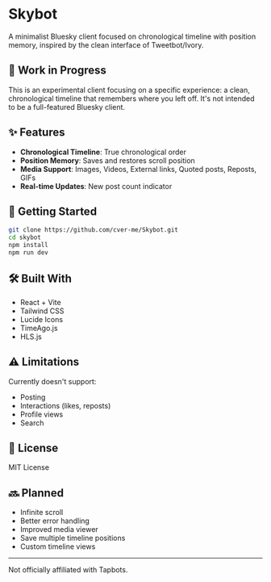 # Skybot

A minimalist Bluesky client focused on chronological timeline with position memory, inspired by the clean interface of Tweetbot/Ivory.

## 🚧 Work in Progress

This is an experimental client focusing on a specific experience: a clean, chronological timeline that remembers where you left off. It's not intended to be a full-featured Bluesky client.

## ✨ Features

- **Chronological Timeline**: True chronological order
- **Position Memory**: Saves and restores scroll position
- **Media Support**: Images, Videos, External links, Quoted posts, Reposts, GIFs
- **Real-time Updates**: New post count indicator

## 🚀 Getting Started

```bash
git clone https://github.com/cver-me/Skybot.git
cd skybot
npm install
npm run dev
```

## 🛠️ Built With

- React + Vite
- Tailwind CSS
- Lucide Icons
- TimeAgo.js
- HLS.js

## ⚠️ Limitations

Currently doesn't support:
- Posting
- Interactions (likes, reposts)
- Profile views
- Search

## 📜 License

MIT License

## 🔜 Planned

- Infinite scroll
- Better error handling
- Improved media viewer
- Save multiple timeline positions
- Custom timeline views

---

Not officially affiliated with Tapbots.